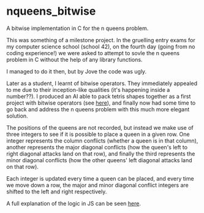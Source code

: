# nqueens_bitwise
A bitwise implementation in C for the n queens problem.

This was something of a milestone project. In the gruelling entry exams for my computer science school (school 42), on the fourth day (going from no coding experience!) we were asked to attempt to sovle the n queens problem in C without the help of any library functions.

I managed to do it then, but by Jove the code was ugly.

Later as a student, I learnt of bitwise operators. They immediately appealed to me due to their inception-like qualities (it's happening inside a number??). I produced an AI able to pack tetris shapes together as a first project with bitwise operators (see <a href="https://github.com/SamLynnEvans/Fillit">here</a>), and finally now had some time to go back and address the n queens problem with this much more elegant solution.

The positions of the queens are not recorded, but instead we make use of three integers to see if it is possible to place a queen in a given row. One integer represents the column conflicts (whether a queen is in that column), another represents the major diagonal conflicts (how the queen's left to right diagonal attacks land on that row), and finally the third represents the minor diagonal conflicts (how the other queens' left diagonal attacks land on that row).

Each integer is updated every time a queen can be placed, and every time we move down a row, the major and minor diagonal conflict integers are shifted to the left and right respectively.

A full explanation of the logic in JS can be seen <a href="http://jgpettibone.github.io/bitwise-n-queens/">here</a>.
